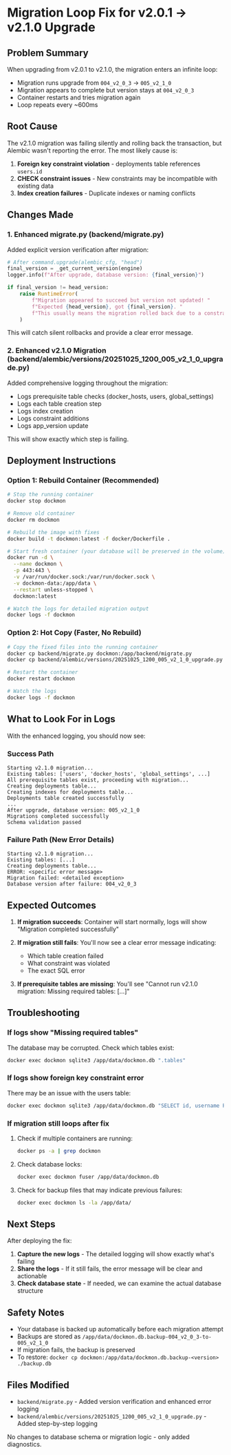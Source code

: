 # Migration Loop Fix for v2.0.1 → v2.1.0 Upgrade

## Problem Summary

When upgrading from v2.0.1 to v2.1.0, the migration enters an infinite loop:
- Migration runs upgrade from `004_v2_0_3` → `005_v2_1_0`
- Migration appears to complete but version stays at `004_v2_0_3`
- Container restarts and tries migration again
- Loop repeats every ~600ms

## Root Cause

The v2.1.0 migration was failing silently and rolling back the transaction, but Alembic wasn't reporting the error. The most likely cause is:

1. **Foreign key constraint violation** - deployments table references `users.id`
2. **CHECK constraint issues** - New constraints may be incompatible with existing data
3. **Index creation failures** - Duplicate indexes or naming conflicts

## Changes Made

### 1. Enhanced migrate.py (backend/migrate.py)

Added explicit version verification after migration:

```python
# After command.upgrade(alembic_cfg, "head")
final_version = _get_current_version(engine)
logger.info(f"After upgrade, database version: {final_version}")

if final_version != head_version:
    raise RuntimeError(
        f"Migration appeared to succeed but version not updated! "
        f"Expected {head_version}, got {final_version}. "
        f"This usually means the migration rolled back due to a constraint violation or error."
    )
```

This will catch silent rollbacks and provide a clear error message.

### 2. Enhanced v2.1.0 Migration (backend/alembic/versions/20251025_1200_005_v2_1_0_upgrade.py)

Added comprehensive logging throughout the migration:

- Logs prerequisite table checks (docker_hosts, users, global_settings)
- Logs each table creation step
- Logs index creation
- Logs constraint additions
- Logs app_version update

This will show exactly which step is failing.

## Deployment Instructions

### Option 1: Rebuild Container (Recommended)

```bash
# Stop the running container
docker stop dockmon

# Remove old container
docker rm dockmon

# Rebuild the image with fixes
docker build -t dockmon:latest -f docker/Dockerfile .

# Start fresh container (your database will be preserved in the volume)
docker run -d \
  --name dockmon \
  -p 443:443 \
  -v /var/run/docker.sock:/var/run/docker.sock \
  -v dockmon-data:/app/data \
  --restart unless-stopped \
  dockmon:latest

# Watch the logs for detailed migration output
docker logs -f dockmon
```

### Option 2: Hot Copy (Faster, No Rebuild)

```bash
# Copy the fixed files into the running container
docker cp backend/migrate.py dockmon:/app/backend/migrate.py
docker cp backend/alembic/versions/20251025_1200_005_v2_1_0_upgrade.py dockmon:/app/backend/alembic/versions/20251025_1200_005_v2_1_0_upgrade.py

# Restart the container
docker restart dockmon

# Watch the logs
docker logs -f dockmon
```

## What to Look For in Logs

With the enhanced logging, you should now see:

### Success Path
```
Starting v2.1.0 migration...
Existing tables: ['users', 'docker_hosts', 'global_settings', ...]
All prerequisite tables exist, proceeding with migration...
Creating deployments table...
Creating indexes for deployments table...
Deployments table created successfully
...
After upgrade, database version: 005_v2_1_0
Migrations completed successfully
Schema validation passed
```

### Failure Path (New Error Details)
```
Starting v2.1.0 migration...
Existing tables: [...]
Creating deployments table...
ERROR: <specific error message>
Migration failed: <detailed exception>
Database version after failure: 004_v2_0_3
```

## Expected Outcomes

1. **If migration succeeds**: Container will start normally, logs will show "Migration completed successfully"

2. **If migration still fails**: You'll now see a clear error message indicating:
   - Which table creation failed
   - What constraint was violated
   - The exact SQL error

3. **If prerequisite tables are missing**: You'll see "Cannot run v2.1.0 migration: Missing required tables: [...]"

## Troubleshooting

### If logs show "Missing required tables"

The database may be corrupted. Check which tables exist:
```bash
docker exec dockmon sqlite3 /app/data/dockmon.db ".tables"
```

### If logs show foreign key constraint error

There may be an issue with the users table:
```bash
docker exec dockmon sqlite3 /app/data/dockmon.db "SELECT id, username FROM users;"
```

### If migration still loops after fix

1. Check if multiple containers are running:
   ```bash
   docker ps -a | grep dockmon
   ```

2. Check database locks:
   ```bash
   docker exec dockmon fuser /app/data/dockmon.db
   ```

3. Check for backup files that may indicate previous failures:
   ```bash
   docker exec dockmon ls -la /app/data/
   ```

## Next Steps

After deploying the fix:

1. **Capture the new logs** - The detailed logging will show exactly what's failing
2. **Share the logs** - If it still fails, the error message will be clear and actionable
3. **Check database state** - If needed, we can examine the actual database structure

## Safety Notes

- Your database is backed up automatically before each migration attempt
- Backups are stored as `/app/data/dockmon.db.backup-004_v2_0_3-to-005_v2_1_0`
- If migration fails, the backup is preserved
- To restore: `docker cp dockmon:/app/data/dockmon.db.backup-<version> ./backup.db`

## Files Modified

- `backend/migrate.py` - Added version verification and enhanced error logging
- `backend/alembic/versions/20251025_1200_005_v2_1_0_upgrade.py` - Added step-by-step logging

No changes to database schema or migration logic - only added diagnostics.
